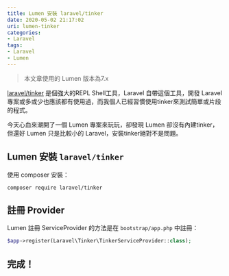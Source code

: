 ```yaml
---
title: Lumen 安裝 laravel/tinker
date: 2020-05-02 21:17:02
uri: lumen-tinker
categories:
- Laravel
tags:
- Laravel
- Lumen
---
```


> 本文章使用的 Lumen 版本為7.x

[laravel/tinker](https://github.com/laravel/tinker) 是個強大的REPL Shell工具，Laravel 自帶這個工具，開發 Laravel 專案或多或少也應該都有使用過，而我個人已經習慣使用tinker來測試簡單或片段的程式。

今天心血來潮開了一個 Lumen 專案來玩玩，卻發現 Lumen 卻沒有內建tinker，但還好 Lumen 只是比較小的 Laravel，安裝tinker絕對不是問題。

## Lumen 安裝 `laravel/tinker`

使用 composer 安裝：

```shell
composer require laravel/tinker
```

## 註冊 Provider

Lumen 註冊 ServiceProvider 的方法是在 `bootstrap/app.php` 中註冊：

```php
$app->register(Laravel\Tinker\TinkerServiceProvider::class);
```

## 完成！
